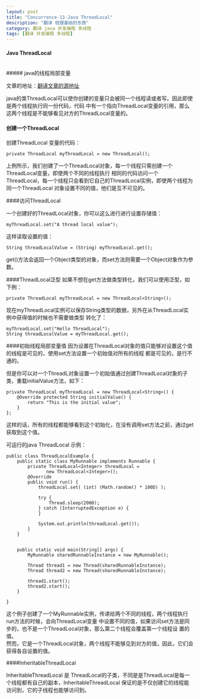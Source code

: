 ```yaml
---
layout: post
title: "Concurrence-13-Java ThreadLocal"
description: "翻译 梳理基础的东西"
category: 翻译 java 并发编程 多线程
tags: [翻译 并发编程 多线程]
---
```

#### Java ThreadLocal
<br/>
##### java的线程局部变量
<br/>

文章的地址：[翻译文章的源地址](http://tutorials.jenkov.com/java-concurrency/threadlocal.html)
<br/>

java的类ThreadLocal可以使你创建的变量只会被同一个线程读或者写。因此即使是两个线程执行同一份代码，代码
中有一个指向ThreadLocal变量的引用，那么这两个线程是不能够看见对方的ThreadLocal变量的。     

#### 创建一个ThreadLocal
创建ThreadLocal 变量的代码：   

```
private ThreadLocal myThreadLocal = new ThreadLocal();
```

上例所示，我们创建了一个ThreadLocal对象，每一个线程只需创建一个ThreadLocal变量，即使两个不同的线程执行
相同的代码访问一个ThreadLocal，每一个线程只会看到它自己的ThreadLocal实例，即使两个线程为同一个ThreadLocal
对象设置不同的值，他们是互不可见的。   

####访问ThreadLocal

一个创建好的ThreadLocal对象，你可以这么进行进行设置存储值：   

```
myThreadLocal.set("A thread local value");
```

这样读取设置的值：   

```
String threadLocalValue = (String) myThreadLocal.get();
```

get()方法会返回一个Object类型的对象，而set方法则需要一个Object对象作为参数。  

####ThreadLocal泛型
如果不想在get方法做类型转化，我们可以使用泛型，如下例：   

```
private ThreadLocal myThreadLocal = new ThreadLocal<String>();
``` 

现在myThreadLocal实例可以保存String类型的数据，另外在从ThreadLocal实例中获得值的时候也不需要做类型
转化了：   

```
myThreadLocal.set("Hello ThreadLocal");
String threadLocalValue = myThreadLocal.get();
```

####初始线程局部变量值
因为设置在ThreadLocal对象的值只能够对设置这个值的线程是可见的，使用set方法设置一个初始值对所有的线程
都是可见的，是行不通的。    

但是你可以对一个ThreadL对象设置一个初始值通过创建ThreadLocal对象的子类，重载initialValue方法，如下：    

```
private ThreadLocal myThreadLocal = new ThreadLocal<String>() {
    @Override protected String initialValue() {
        return "This is the initial value";
    }
};  
```    

这样的话，所有的线程都能够看到这个初始化，在没有调用set方法之前，通过get获取到这个值。      

可运行的java ThreadLocal 示例：

```
public class ThreadLocalExample {
    public static class MyRunnable implements Runnable {
        private ThreadLocal<Integer> threadLocal =
               new ThreadLocal<Integer>();
        @Override
        public void run() {
            threadLocal.set( (int) (Math.random() * 100D) );
    
            try {
                Thread.sleep(2000);
            } catch (InterruptedException e) {
            }
    
            System.out.println(threadLocal.get());
        }
    }


    public static void main(String[] args) {
        MyRunnable sharedRunnableInstance = new MyRunnable();

        Thread thread1 = new Thread(sharedRunnableInstance);
        Thread thread2 = new Thread(sharedRunnableInstance);

        thread1.start();
        thread2.start();
    }

}
```  

这个例子创建了一个MyRunnable实例，传递给两个不同的线程，两个线程执行run方法的时候，会向ThreadLocal变量
中设置不同的值，如果访问set方法是同步的，也不是一个ThreadLocal对象，那么第二个线程会覆盖第一个线程设
置的值。   
然而，它是一个ThreadLocal对象，两个线程不能够见到对方的值，因此，它们会获得各自设置的值。     

####InheritableThreadLocal

InheritableThreadLocal 是 ThreadLocal的子类，不同是是ThreadLocal是每一个线程都有自己的副本，InheritableThreadLocal
保证的是不仅创建它的线程能访问到，它的子线程也能够访问到。















